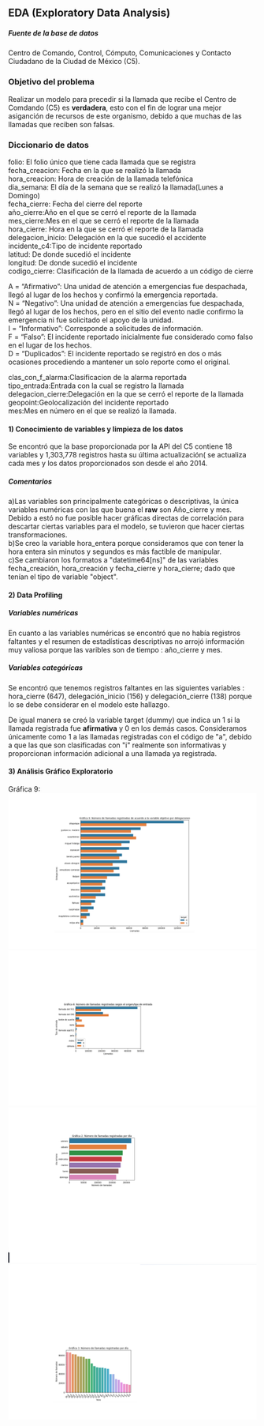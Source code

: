 
## EDA (Exploratory Data Analysis)

##### Fuente de la base de datos
Centro de Comando, Control, Cómputo, Comunicaciones y Contacto Ciudadano de la Ciudad de México (C5).

### Objetivo del problema
Realizar un modelo para precedir si la llamada que recibe el Centro de Comdando (C5) es **verdadera**, esto con el fin de lograr una mejor asiganción de recursos de este organismo, debido a que muchas de las llamadas que reciben son falsas.

### Diccionario de datos

folio: El folio único que tiene cada llamada que se registra<br />
fecha_creacion: Fecha en la que se realizó la llamada<br />
hora_creacion: Hora de creación de la llamada telefónica<br />
dia_semana: El día de la semana que se realizó la llamada(Lunes a Domingo)<br />
fecha_cierre: Fecha del cierre del reporte<br />
año_cierre:Año en el que se cerró el reporte de la llamada<br />
mes_cierre:Mes en el que se cerró el reporte de la llamada<br />
hora_cierre: Hora en la que se cerró el reporte de la llamada<br />
delegacion_inicio: Delegación en la que sucedió el accidente<br />
incidente_c4:Tipo de incidente reportado<br />
latitud: De donde sucedió el incidente<br />
longitud: De donde sucedió el incidente<br />
codigo_cierre: Clasificación de la llamada de acuerdo a un código de cierre

A = “Afirmativo”: Una unidad de atención a emergencias fue despachada, llegó al lugar de los hechos y confirmó la emergencia reportada.<br />
N = “Negativo”: Una unidad de atención a emergencias fue despachada, llegó al lugar de los hechos, pero en el sitio del evento nadie confirmo la emergencia ni fue solicitado el apoyo de la unidad.<br />
I = “Informativo”: Corresponde a solicitudes de información.<br />
F = “Falso”: El incidente reportado inicialmente fue considerado como falso en el lugar de los hechos.<br />
D = “Duplicados”: El incidente reportado se registró en dos o más ocasiones procediendo a mantener un solo reporte como el original.

clas_con_f_alarma:Clasificacion de la alarma reportada<br />
tipo_entrada:Entrada con la cual se registro la llamada<br />
delegacion_cierre:Delegación en la que se cerró el reporte de la llamada<br />
geopoint:Geolocalización del incidente reportado<br />
mes:Mes en número en el que se realizó la llamada.<br />

#### 1) Conocimiento de variables y limpieza de los datos
Se encontró que la base proporcionada por la API del C5 contiene 18 variables y 1,303,778 registros hasta su última actualización( se actualiza cada mes y los datos proporcionados son desde el año 2014.

##### Comentarios
a)Las variables son principalmente categóricas o descriptivas, la única variables numéricas con las que buena el **raw** son Año_cierre y mes. Debido a estó no fue posible hacer gráficas directas de correlación para descartar ciertas variables para el modelo, se tuvieron que hacer ciertas transformaciones.<br />
b)Se creo la variable hora_entera porque consideramos que con tener la hora entera sin minutos y segundos es más factible de manipular.<br />
c)Se cambiaron los formatos a "datetime64[ns]" de las variables fecha_creación, hora_creación y fecha_cierre y hora_cierre; dado que tenían el tipo de variable "object".

#### 2) Data Profiling

##### Variables numéricas
En cuanto a las variables numéricas se encontró que no había registros faltantes y el resumen de estadísticas descriptivas no arrojó información muy valiosa porque las varibles son de tiempo : año_cierre y mes.

##### Variables categóricas
Se encontró que tenemos registros faltantes en las siguientes variables : hora_cierre (647), delegación_inicio (156) y delegación_cierre (138) porque lo se debe considerar en el modelo este hallazgo. 

De igual manera se creó la variable target (dummy) que indica un 1 si la llamada registrada fue **afirmativa** y 0 en los demás casos. Consideramos únicamente como 1 a las llamadas registradas con el código de "a", debido a que las que son clasificadas con "i" realmente son informativas y proporcionan información adicional a una llamada ya registrada.

#### 3) Análisis Gráfico Exploratorio

Gráfica 9:
![alt text](https://github.com/ArquitecturaProductoDatos7/Diseno_producto_de_datos-/blob/c5-01/EDA/imagenes_eda/grafica_9.png)
![alt text](https://github.com/ArquitecturaProductoDatos7/Diseno_producto_de_datos-/blob/c5-01/EDA/imagenes_eda/grafica_8.png)
![alt-text](https://github.com/ArquitecturaProductoDatos7/Diseno_producto_de_datos-/blob/c5-01/EDA/imagenes_eda/grafica_2.png)
![alt-text](https://github.com/ArquitecturaProductoDatos7/Diseno_producto_de_datos-/blob/c5-01/EDA/imagenes_eda/grafica_3.png)







